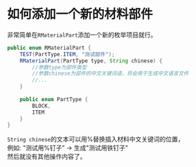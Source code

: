 # 如何添加一个新的材料部件
非常简单在`RMaterialPart`添加一个新的枚举项目就行。
```java
public enum RMaterialPart {
    TEST(PartType.ITEM, "测试部件");
    RMaterialPart(PartType type, String chinese) {
        //参数type为部件类型
        //参数chinese为部件的中文关键词语，将会用于生成中文语言文件
        //...
    }
    
    public enum PartType {
        BLOCK,
        ITEM
    }
}
```
`String chinese`的文本可以用%替换插入材料中文关键词的位置，  
例如: "测试用%钉子" -> 生成"测试用铁钉子"   
然后就没有其他操作内容了。